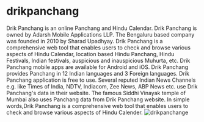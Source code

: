# drikpanchang

Drik Panchang is an online Panchang and Hindu Calendar. Drik Panchang is owned by Adarsh Mobile Applications LLP. The Bengaluru based company was founded in 2010 by Sharad Upadhyay. Drik Panchang is a comprehensive web tool that enables users to check and browse various aspects of Hindu Calendar, location based Hindu Panchang, Hindu Festivals, Indian festivals, auspicious and inauspicious Muhurta, etc. Drik Panchang mobile apps are available for Android and iOS. Drik Panchang provides Panchang in 12 Indian languages and 3 Foreign languages. Drik Panchang application is free to use. Several reputed Indian News Channels e.g. like Times of India, NDTV, Indiacom, Zee News, ABP News etc. use Drik Panchang's data in their website. The famous Siddhi Vinayak temple of Mumbai also uses Panchang data from Drik Panchang website.
In simple words,Drik Panchang is a comprehensive web tool that enables users to check and browse various aspects of Hindu Calender.
                   ![drikpanchange](https://github.com/Beyound3d/drikpanchang/assets/129869652/b6027b3d-8c0d-4695-a091-2da137d11445)
